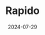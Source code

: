 ---  
layout: startup_page  
title: "Rapido"  
id: "rapido.bike"  
permalink: "/rapidorapido.bike07292024/"  
website: "https://www.rapido.bike/"  
funding_round: "Series E"  
funding_amount: "$120M"  
investors: "WestBridge Capital"  
about: "Rapido is a ride-hailing platform operating bike taxis in India. It recently achieved unicorn status and has transitioned its business model from a commission-driven aggregator to a zero-commission SaaS model for its driver partners. Rapido reported a significant increase in revenue in FY2022-23, surpassing Ola in daily rides in March 2024."  
markets: "Ride-hailing, Information Services, Logistics, Mobile Apps, Taxi Service, Transportation"  
hq: "Bangalore, Karnataka, India"  
founded_year: "2015"  
linkedin: "https://in.linkedin.com/company/rapido-bike"  
twitter: "https://twitter.com/rapidobikeapp"  
instagram: ""  
facebook: "https://www.facebook.com/rapido4bike"  
crunchbase: "https://www.crunchbase.com/organization/rapido"  
pitchbook: "https://pitchbook.com/profiles/company/114533-83"  

date_display: "29-Jul-2024"  
date: "2024-07-29"

# SEO Optimization  
meta_title: "Rapido - Series E Funding ($120M)"  
meta_description: "Rapido, Rapido is a ride-hailing platform operating bike taxis in India. It recently achieved unicorn status and has transitioned its business model from a co..."  
meta_keywords: "Rapido, Ride-hailing, Information Services, Logistics, Mobile Apps, Taxi Service, Transportation, Series E funding"  
canonical_url: "https://startup.projectstartups.com/rapidorapido.bike07292024/"  
---